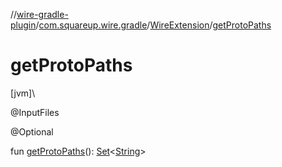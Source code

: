 //[wire-gradle-plugin](../../../index.md)/[com.squareup.wire.gradle](../index.md)/[WireExtension](index.md)/[getProtoPaths](get-proto-paths.md)

# getProtoPaths

[jvm]\

@InputFiles

@Optional

fun [getProtoPaths](get-proto-paths.md)(): [Set](https://kotlinlang.org/api/latest/jvm/stdlib/kotlin.collections/-set/index.html)&lt;[String](https://kotlinlang.org/api/latest/jvm/stdlib/kotlin/-string/index.html)&gt;
